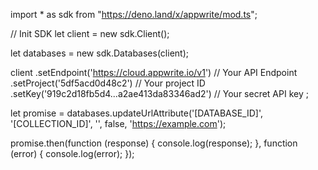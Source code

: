 import * as sdk from "https://deno.land/x/appwrite/mod.ts";

// Init SDK
let client = new sdk.Client();

let databases = new sdk.Databases(client);

client
    .setEndpoint('https://cloud.appwrite.io/v1') // Your API Endpoint
    .setProject('5df5acd0d48c2') // Your project ID
    .setKey('919c2d18fb5d4...a2ae413da83346ad2') // Your secret API key
;


let promise = databases.updateUrlAttribute('[DATABASE_ID]', '[COLLECTION_ID]', '', false, 'https://example.com');

promise.then(function (response) {
    console.log(response);
}, function (error) {
    console.log(error);
});